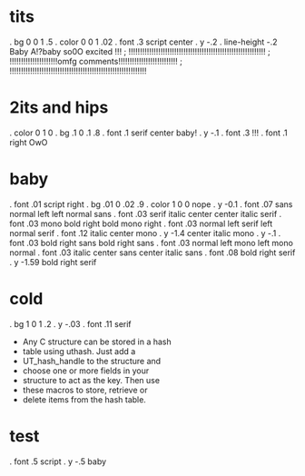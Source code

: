# tits
. bg 0 0 1 .5
. color 0 0 1 .02
. font .3 script center
. y -.2
. line-height -.2
Baby A!?baby
so0O excited 
!!!
; !!!!!!!!!!!!!!!!!!!!!!!!!!!!!!!!!!!!!!!!!!!!!!!!!!!!!!!!!!!!
; !!!!!!!!!!!!!!!!!!!!!omfg comments!!!!!!!!!!!!!!!!!!!!!!!!!!
; !!!!!!!!!!!!!!!!!!!!!!!!!!!!!!!!!!!!!!!!!!!!!!!!!!!!!!!!!!!!

# 2its and hips
. color 0 1 0
. bg .1 0 .1 .8
. font .1 serif center
baby!
. y -.1
. font .3 
!!!
. font .1 right
OwO

# baby
. font .01 script right
. bg .01 0 .02 .9
. color 1 0 0
nope
. y -0.1
. font .07 sans normal left
left
normal
sans
. font .03 serif italic center
center
italic
serif
. font .03 mono bold right
bold
mono
right
. font .03 normal left serif
left
normal
serif
. font .12 italic center mono
. y -1.4
center
italic
mono
. y -.1
. font .03 bold right sans
bold
right
sans
. font .03 normal left mono
left
mono
normal
. font .03 italic center sans
center
italic
sans
. font .08 bold right serif
. y -1.59
bold
right
serif


# cold
. bg 1 0 1 .2
. y -.03
. font .11 serif 
* Any C structure can be stored in a hash 
* table using uthash. Just add a 
* UT_hash_handle to the structure and 
* choose one or more fields in your 
* structure to act as the key. Then use 
* these macros to store, retrieve or 
* delete items from the hash table.

# test
. font .5 script
. y -.5
baby